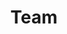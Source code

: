 ---
templateKey: team
path: /team
title: Team

teamIntros:
  - positionType: Schulleitung
    text: >-
  - positionType: Team
    text: >-

teamMembers:
  - title: Irene Pfenninger
    positionType: Schulleitung
    position: 'Begleitung im Schulalltag'
    experience: >-
      Sozialpädagogin (HF Agogis), langjährige Berufserfahrung mit Kindern und
      Jugendlichen mit herausforderndem Verhalten
    image: /img/irene-e1448835722886.jpg
    children:
      - name: Navin
        year: '2012'
    order: 0

  - title: Karin Escher
    positionType: Schulleitung
    position: 'Begleitung im Schulalltag'
    experience: ' Spielgruppenleiterin Zertifikat SSLV, Drogistin HF mit mehrjähriger Erfahrung im praxisnahen Unterrichten von Berufsschülern (überbetriebliche Kurse Drogisten)'
    image: /img/karin.jpg
    children:
      - name: Jael
        year: '2012'
      - name: Louis
        year: '2015'
    order: 0

  - title: Martina Kunz Guggenbühl
    positionType: Schulleitung
    position: 'Lernbegleiterin im Schulalltag'
    experience: >-
      Primarlehrerin, Tanz- und Bewegungspädagogin, Lern- und
      Entwicklungsbegleiterin, rituelle Singgruppenleiterin, Weiterbildung in
      integrativer Prozessbegleitung IBP, Elternbildung in integrativer Erziehung,
      mehrjährige Erfahrung als Primarlehrerin und als Lehrperson für Integrative
      Förderung (IF) und Deutsch als Zweitsprache (DaZ). Praktikum Montessori -
      Kindergarten. Entwicklung und Durchführung von Gesundheits-und
      Bewegungsprojekten in Zusammenarbeit mit Samowar Meilen, Kursleiterin
      Eltern-Kind Tanzen & Singen / Kindertanzen.
    image: /img/martina-1024x575.jpg
    children:
      - name: Jara
        year: '2006'
      - name: Kerim
        year: '2008'
    order: '98'

  - title: Michael Guggenbühl
    positionType: Schulleitung
    position: >-
      Lernbegleiter im Schulalltag, Technik, Infrastruktur und
      Umgebungspflege
    image: /img/michael-2.jpg
    experience: >-
      Mehrjährige Berufserfahrung als Primarlehrer auf der Unter-und
      Mittelstufe, Elektroniker, Tontechniker, Betriebsleiter, Weiterbildung:
      Elternbildung in integrativer Erziehung
    children:
      - name: Jara
        year: '2006'
      - name: Kerim
        year: '2008'
    order: '99'
---